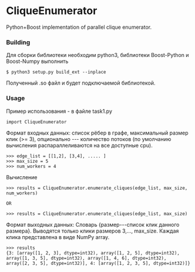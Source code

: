 # CliqueEnumerator
Python+Boost implementation of parallel clique enumerator. 

### Building

Для сборки библиотеки необходим python3, библиотеки Boost-Python и Boost-Numpy выполнить
```
$ python3 setup.py build_ext --inplace
```
Полученный .so файл и будет подключаемой библиотекой.

### Usage
Пример использования - в файле task1.py
```
import CliqueEnumerator
```
Формат входных данных: список рёбер в графе, максимальный размер клик (>= 3), опционально --- количество потоков (по умолчанию вычисления распараллеливаются на все доступные cpu).
```
>>> edge_list = [[1,2], [3,4], ..... ]
>>> max_size = 5
>>> num_workers = 4
```

Вычисление
```
>>> results = CliqueEnumerator.enumerate_cliques(edge_list, max_size, num_workers)

OR

>>> results = CliqueEnumerator.enumerate_cliques(edge_list, max_size)
```

Формат выходных данных:
Словарь {размер---список клик данного размера}. Выводятся только клики размеров 3,...,  max_size. Каждая клика представлена в виде NumPy array.
```
>>> results
{3: [array([1, 2, 3], dtype=int32), array([1, 2, 5], dtype=int32), array([1, 3, 5], dtype=int32), array([1, 4, 6], dtype=int32), array([2, 3, 5], dtype=int32)], 4: [array([1, 2, 3, 5], dtype=int32)]}

```
